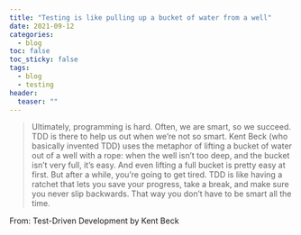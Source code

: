 ```yaml
---
title: "Testing is like pulling up a bucket of water from a well" 
date: 2021-09-12
categories:
  - blog
toc: false
toc_sticky: false
tags:
  - blog
  - testing
header:
  teaser: ""
---
```


>Ultimately, programming is hard. Often, we are smart, so we succeed. TDD is there to help us out when we’re not so smart. Kent Beck (who basically invented TDD) uses the metaphor of lifting a bucket of water out of a well with a rope: when the well isn’t too deep, and the bucket isn’t very full, it’s easy. And even lifting a full bucket is pretty easy at first. But after a while, you’re going to get tired. TDD is like having a ratchet that lets you save your progress, take a break, and make sure you never slip backwards. That way you don’t have to be smart all the time.

From: Test-Driven Development by Kent Beck